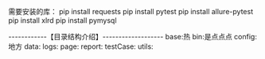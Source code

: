 需要安装的库：
pip install requests
pip install pytest
pip install allure-pytest
pip install xlrd
pip install pymysql

------------【目录结构介绍】-------------------
base:热
bin:是点点点
config:地方
data:
logs:
page:
report:
testCase:
utils:
